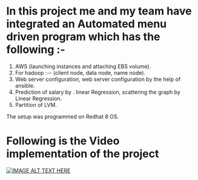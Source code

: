 # In this project me and my team have integrated an Automated menu driven program which has the following :-
1. AWS (launching instances and attaching EBS volume).
2. For hadoop :-- (client node, data node, name node).
3. Web server configuration, web server configuration by the help of ansible.
4. Prediction of salary by . linear Regression, scattering the graph by Linear Regression.
5. Partition of LVM.

The setup was programmed on Redhat 8 OS.

# Following is the Video implementation of the project

[![IMAGE ALT TEXT HERE](https://img.youtube.com/vi/ESuIBcQiF80/0.jpg)](https://www.youtube.com/watch?v=ESuIBcQiF80)
